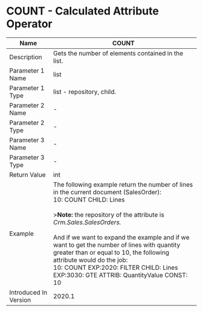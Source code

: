 # COUNT - Calculated Attribute Operator  

| Name                  | COUNT                                                        |
| --------------------- | ------------------------------------------------------------ |
| Description           | Gets the number of elements contained in the list.           |
| Parameter 1 Name      | list                                                         |
| Parameter 1 Type      | list - repository, child.                                    |
| Parameter 2 Name      | -                                                            |
| Parameter 2 Type      | -                                                            |
| Parameter 3 Name      | -                                                            |
| Parameter 3 Type      | -                                                            |
| Return Value          | int                                                          |
| Example               | The following example return the number of lines in the current document (SalesOrder):<br>10: COUNT CHILD: Lines <br/><br/>>**Note:** the repository of the attribute is *Crm.Sales.SalesOrders.* <br><br/>And if we want to expand the example and if we want to get the number of  lines with quantity greater than or equal to 10, the following attribute would do the job:<br>10: COUNT EXP:2020: FILTER CHILD: Lines EXP:3030: GTE ATTRIB: QuantityValue CONST: 10 |
| Introduced In Version | 2020.1                                                       |


